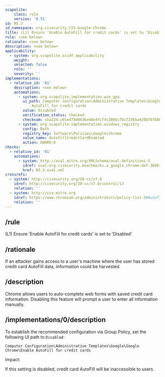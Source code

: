 ```yaml
---
scapolite:
    class: rule
    version: '0.51'
id: R5.3
id_namespace: org.cisecurity.CIS-Google-Chrome
title: (L1) Ensure 'Enable AutoFill for credit cards' is set to 'Disabled'
rule: <see below>
rationale: <see below>
description: <see below>
applicability:
  - system: org.scapolite.xccdf.applicability
    weight:
    selected: false
    role: ''
    severity: ''
implementations:
  - relative_id: '01'
    description: <see below>
    automations:
      - system: org.scapolite.implementation.win_gpo
        ui_path: Computer Configuration\Administrative Templates\Google\Google Chrome\Enable
            AutoFill for credit cards
        value: Disabled
        verification_status: Checked.
        checksum: sha224:c01e473d4636e40e4fcf4c2085c7b172365a429076fb8b53850951db
      - system: org.scapolite.implementation.windows_registry
        config: Both
        registry_key: Software\Policies\Google\Chrome
        value_name: AutofillCreditCardEnabled
        action: DWORD:0
checks:
  - relative_id: '01'
    automations:
      - system: http://oval.mitre.org/XMLSchema/oval-definitions-5
        idref: oval:org.cisecurity.benchmarks.a_google_chrome:def:36981100
        href: R5.3.oval.xml
crossrefs:
  - system: http://cisecurity.org/20-cc/v7.0
    idref: http://cisecurity.org/20-cc/v7.0/control/13
    relation: ''
  - system: http://cce.mitre.org
    idref: https://www.chromium.org/administrators/policy-list-3#AutofillCreditCardEnabled
    relation: ''
---
```



## /rule

(L1) Ensure 'Enable AutoFill for credit cards' is set to 'Disabled'

## /rationale

If an attacker gains access to a user's machine where the user has
stored credit card AutoFill data, information could be harvested.

## /description

Chrome allows users to auto-complete web forms with saved credit card
information. Disabling this feature will prompt a user to enter all
information manually.

## /implementations/0/description

To establish the recommended configuration via Group Policy, set the
following UI path to `Disabled`:

`Computer Configuration\Administrative Templates\Google\Google Chrome\Enable AutoFill for credit cards`

Impact:

If this setting is disabled, credit card AutoFill will be inaccessible
to users.
